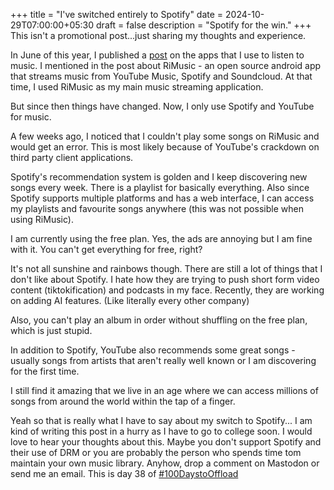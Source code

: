 +++
title = "I've switched entirely to Spotify"
date = 2024-10-29T07:00:00+05:30
draft = false
description = "Spotify for the win."
+++
This isn't a promotional post...just sharing my thoughts and experience.

In June of this year, I published a [post](https://vachan.me/posts/apps-i-use-to-stream-music/) on the apps that I use to listen to music. I mentioned in the post about RiMusic - an open source android app that streams music from YouTube Music, Spotify and Soundcloud. At that time, I used RiMusic as my main music streaming application.

But since then things have changed. Now, I only use Spotify and YouTube for music.

A few weeks ago, I noticed that I couldn't play some songs on RiMusic and would get an error. This is most likely because of YouTube's crackdown on third party client applications.

Spotify's recommendation system is golden and I keep discovering new songs every week. There is a playlist for basically everything. Also since Spotify supports multiple platforms and has a web interface, I can access my playlists and favourite songs anywhere (this was not possible when using RiMusic).

I am currently using the free plan. Yes, the ads are annoying but I am fine with it. You can't get everything for free, right?

It's not all sunshine and rainbows though. There are still a lot of things that I don't like about Spotify. I hate how they are trying to push short form video content (tiktokification) and podcasts in my face. Recently, they are working on adding AI features. (Like literally every other company)

Also, you can't play an album in order without shuffling on the free plan, which is just stupid.

In addition to Spotify, YouTube also recommends some great songs - usually songs from artists that aren't really well known or I am discovering for the first time.

I still find it amazing that we live in an age where we can access millions of songs from around the world within the tap of a finger.

Yeah so that is really what I have to say about my switch to Spotify... I am kind of writing this post in a hurry as I have to go to college soon. I would love to hear your thoughts about this. Maybe you don't support Spotify and their use of DRM or you are probably the person who spends time tom maintain your own music library. Anyhow, drop a comment on Mastodon or  send me an email.
This is day 38 of [#100DaystoOffload](https://100daystooffload.com)
